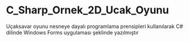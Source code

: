 # C_Sharp_Ornek_2D_Ucak_Oyunu
Uçaksavar oyunu nesneye dayalı programlama prensipleri kullanılarak C# dilinde Windows Forms uygulaması şeklinde yazılmıştır
